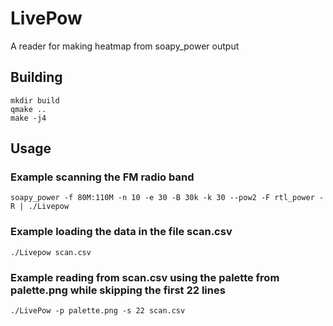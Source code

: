 # LivePow
A reader for making heatmap from soapy_power output

## Building
```
mkdir build
qmake ..
make -j4
```

## Usage
### Example scanning the FM radio band
`soapy_power -f 80M:110M -n 10 -e 30 -B 30k -k 30 --pow2 -F rtl_power -R | ./Livepow`

### Example loading the data in the file scan.csv
`./Livepow scan.csv`

### Example reading from scan.csv using the palette from palette.png while skipping the first 22 lines
`./LivePow -p palette.png -s 22 scan.csv`
